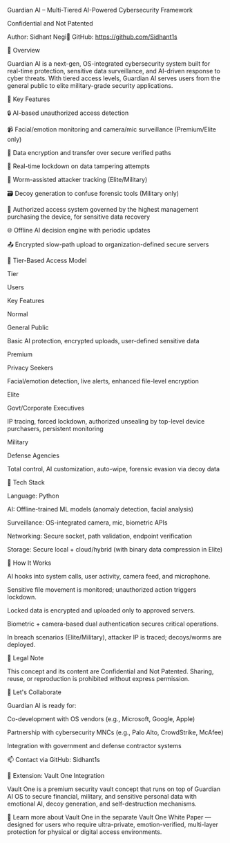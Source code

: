 Guardian AI – Multi-Tiered AI-Powered Cybersecurity Framework

Confidential and Not Patented

Author: Sidhant Negi🔗 GitHub: https://github.com/Sidhant1s

🚀 Overview

Guardian AI is a next-gen, OS-integrated cybersecurity system built for real-time protection, sensitive data surveillance, and AI-driven response to cyber threats. With tiered access levels, Guardian AI serves users from the general public to elite military-grade security applications.

🧠 Key Features

🔒 AI-based unauthorized access detection

📹 Facial/emotion monitoring and camera/mic surveillance (Premium/Elite only)

🧬 Data encryption and transfer over secure verified paths

🛑 Real-time lockdown on data tampering attempts

🐛 Worm-assisted attacker tracking (Elite/Military)

🗃️ Decoy generation to confuse forensic tools (Military only)

🔐 Authorized access system governed by the highest management purchasing the device, for sensitive data recovery

🌐 Offline AI decision engine with periodic updates

📤 Encrypted slow-path upload to organization-defined secure servers

🧱 Tier-Based Access Model

Tier

Users

Key Features

Normal

General Public

Basic AI protection, encrypted uploads, user-defined sensitive data

Premium

Privacy Seekers

Facial/emotion detection, live alerts, enhanced file-level encryption

Elite

Govt/Corporate Executives

IP tracing, forced lockdown, authorized unsealing by top-level device purchasers, persistent monitoring

Military

Defense Agencies

Total control, AI customization, auto-wipe, forensic evasion via decoy data

📂 Tech Stack

Language: Python

AI: Offline-trained ML models (anomaly detection, facial analysis)

Surveillance: OS-integrated camera, mic, biometric APIs

Networking: Secure socket, path validation, endpoint verification

Storage: Secure local + cloud/hybrid (with binary data compression in Elite)

🧪 How It Works

AI hooks into system calls, user activity, camera feed, and microphone.

Sensitive file movement is monitored; unauthorized action triggers lockdown.

Locked data is encrypted and uploaded only to approved servers.

Biometric + camera-based dual authentication secures critical operations.

In breach scenarios (Elite/Military), attacker IP is traced; decoys/worms are deployed.

📜 Legal Note

This concept and its content are Confidential and Not Patented. Sharing, reuse, or reproduction is prohibited without express permission.

🤝 Let's Collaborate

Guardian AI is ready for:

Co-development with OS vendors (e.g., Microsoft, Google, Apple)

Partnership with cybersecurity MNCs (e.g., Palo Alto, CrowdStrike, McAfee)

Integration with government and defense contractor systems

📫 Contact via GitHub: Sidhant1s

🔐 Extension: Vault One Integration

Vault One is a premium security vault concept that runs on top of Guardian AI OS to secure financial, military, and sensitive personal data with emotional AI, decoy generation, and self-destruction mechanisms.

📘 Learn more about Vault One in the separate Vault One White Paper — designed for users who require ultra-private, emotion-verified, multi-layer protection for physical or digital access environments.
